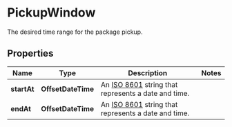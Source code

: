

# PickupWindow

The desired time range for the package pickup.

## Properties

| Name | Type | Description | Notes |
|------------ | ------------- | ------------- | -------------|
|**startAt** | **OffsetDateTime** | An [ISO 8601](https://en.wikipedia.org/wiki/ISO_8601) string that represents a date and time.  |  |
|**endAt** | **OffsetDateTime** | An [ISO 8601](https://en.wikipedia.org/wiki/ISO_8601) string that represents a date and time.  |  |



